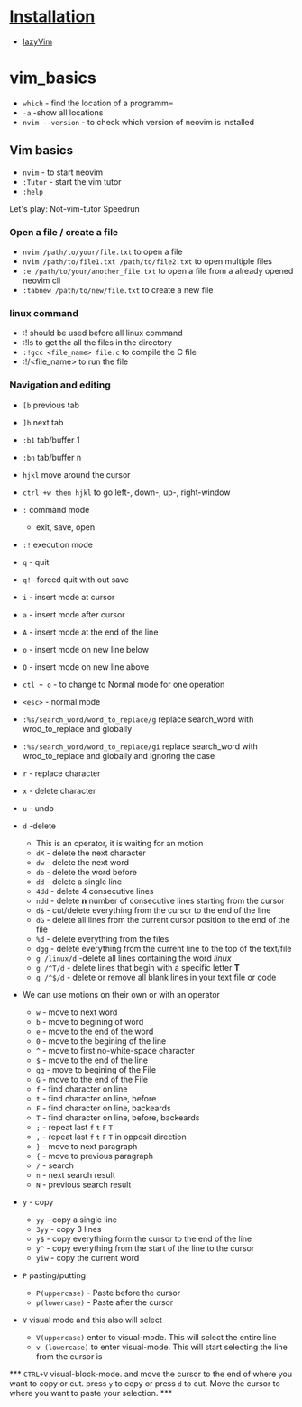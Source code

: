 # [Installation](https://www.lazyvim.org/installation)
- [lazyVim](https://www.lazyvim.org/configuration/lazy.nvim)

# vim_basics
- `which` - find the location of a programm=
- `-a` -show all locations
- `nvim --version` - to check which version of neovim is installed

## Vim basics
- `nvim` - to start neovim
- `:Tutor` - start the vim tutor
- `:help`

Let's play: Not-vim-tutor Speedrun

### Open a file / create a file
- `nvim /path/to/your/file.txt`  to open a file
- `nvim /path/to/file1.txt /path/to/file2.txt` to open multiple files
- `:e /path/to/your/another_file.txt` to open a file from a already opened neovim cli
- `:tabnew /path/to/new/file.txt`   to create a new file

### linux command
- :!  should be used before all linux command
- :!ls to get the all the files in the directory
- ` :!gcc <file_name> file.c ` to compile the C file
- :!/<file_name> to run the file

 ### Navigation and editing
 - ` [b ` previous tab
 - ` ]b ` next tab
 - ` :b1 ` tab/buffer 1
 -  ` :bn ` tab/buffer n
 - ` hjkl ` move around the cursor
 - `ctrl +w then hjkl` to go left-, down-, up-, right-window 
 -  `:` command mode
     -  exit, save, open
 -  `:!` execution mode
 - `q` - quit
 - `q!` -forced quit with out save

 - `i` - insert mode at cursor
 - `a` - insert mode after cursor
 - `A` - insert mode at the end of the line
 - `o` - insert mode on new line below
 - `O` - insert mode on new line above
 - `ctl + o` - to change to Normal mode for one operation
 - `<esc>` - normal mode

 - `:%s/search_word/word_to_replace/g` replace search_word with wrod_to_replace and globally
 - `:%s/search_word/word_to_replace/gi` replace search_word with wrod_to_replace and globally and ignoring the case
 - `r` - replace character
 - `x` - delete character
 - `u` - undo

 - `d` -delete
   -    This is an operator, it is waiting for an motion
   -    `dX` - delete the next character
   -    `dw` - delete the next word
   -    `db` - delete the word before
   -    `dd` - delete a single line
   -    `4dd` - delete 4 consecutive lines
   -    `ndd` - delete **n** number of consecutive lines starting from the cursor
   -    `d$`  - cut/delete everything from the cursor to the end of the line
   -    `dG`  - delete all lines from the current cursor position to the end of the file
   -    `%d`  - delete everything from the files
   -    `dgg` - delete everything from the current line to the top of the text/file
   -    `g /linux/d` -delete all lines containing the word _linux_
   -    `g /^T/d` - delete lines that begin with a specific letter **T**
   -    `g /^$/d` - delete or remove all blank lines in your text file or code
     
- We can use motions on their own or with an operator
  - `w` - move to next word
  - `b` - move to begining of word
  - `e` - move to the end of the word
  - `0` - move to the begining of the line
  - `^` - move to first no-white-space character
  - `$` - move to the end of the line
  - `gg` - move to begining of the File
  - `G` - move to the end of the File
  - `f` - find character on line
  - `t` - find character on line, before
  - `F` - find character on line, backeards
  - `T` - find character on line, before, backeards
  - `;` - repeat last `f` `t` `F` `T`
  - `,` - repeat last `f` `t` `F` `T` in opposit direction
  - `}` - move to next paragraph
  - `{` - move to previous paragraph
  - `/` - search
  - `n` - next search result
  - `N` - previous search result

 - `y` - copy  
   - `yy`    - copy a single line 
   - `3yy`   - copy 3 lines
   - `y$`    - copy everything form the cursor to the end of the line
   - `y^`    - copy everything from the start of the line to the cursor
   - `yiw`   - copy the current word

 - `P` pasting/putting
   - `P(uppercase)` - Paste before the cursor
   - `p(lowercase)` - Paste after the cursor
  
- `V` visual mode and this also will select
   - `V(uppercase)` enter to visual-mode. This will select the entire line
   -  `v (lowercase)` to enter visual-mode. This will start selecting the line from the cursor is

 *** `CTRL+V` visual-block-mode. and move the cursor to the end of where you want to copy or cut.
 press `y` to copy or press `d` to cut. Move the cursor to where you want to paste your selection. ***
